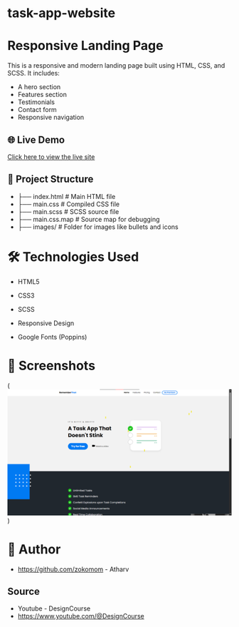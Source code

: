 # task-app-website
# Responsive Landing Page

This is a responsive and modern landing page built using HTML, CSS, and SCSS. It includes:
- A hero section
- Features section
- Testimonials
- Contact form
- Responsive navigation

## 🌐 Live Demo
[Click here to view the live site](https://zokomom.github.io/task-app/index.html)

## 📁 Project Structure
* ├── index.html # Main HTML file
* ├── main.css # Compiled CSS file
* ├── main.scss # SCSS source file
* ├── main.css.map # Source map for debugging
* ├── images/ # Folder for images like bullets and icons

# 🛠️ Technologies Used
* HTML5

* CSS3

* SCSS

* Responsive Design

* Google Fonts (Poppins)

# 📸 Screenshots
(![alt text](image-1.png))

# 👤 Author
* https://github.com/zokomom - Atharv

## Source
* Youtube - DesignCourse
* https://www.youtube.com/@DesignCourse